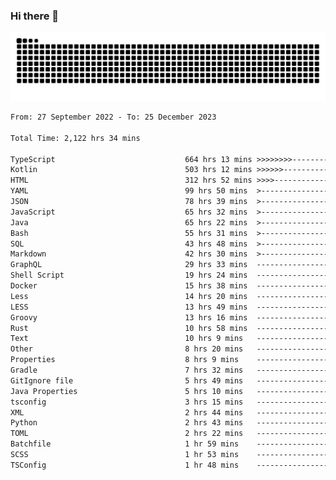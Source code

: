 ### Hi there 👋

<picture>
  <source media="(prefers-color-scheme: dark)" srcset="https://raw.githubusercontent.com/heyline/heyline/output/github-contribution-grid-snake-dark.svg">
  <source media="(prefers-color-scheme: light)" srcset="https://raw.githubusercontent.com/heyline/heyline/output/github-contribution-grid-snake.svg">
  <img alt="github contribution grid snake animation" src="https://raw.githubusercontent.com/heyline/heyline/output/github-contribution-grid-snake.svg">
</picture>

<!--START_SECTION:waka-->

```txt
From: 27 September 2022 - To: 25 December 2023

Total Time: 2,122 hrs 34 mins

TypeScript                             664 hrs 13 mins >>>>>>>>-----------------   31.29 %
Kotlin                                 503 hrs 12 mins >>>>>>-------------------   23.71 %
HTML                                   312 hrs 52 mins >>>>---------------------   14.74 %
YAML                                   99 hrs 50 mins  >------------------------   04.70 %
JSON                                   78 hrs 39 mins  >------------------------   03.71 %
JavaScript                             65 hrs 32 mins  >------------------------   03.09 %
Java                                   65 hrs 22 mins  >------------------------   03.08 %
Bash                                   55 hrs 31 mins  >------------------------   02.62 %
SQL                                    43 hrs 48 mins  >------------------------   02.06 %
Markdown                               42 hrs 30 mins  >------------------------   02.00 %
GraphQL                                29 hrs 33 mins  -------------------------   01.39 %
Shell Script                           19 hrs 24 mins  -------------------------   00.91 %
Docker                                 15 hrs 38 mins  -------------------------   00.74 %
Less                                   14 hrs 20 mins  -------------------------   00.68 %
LESS                                   13 hrs 49 mins  -------------------------   00.65 %
Groovy                                 13 hrs 16 mins  -------------------------   00.63 %
Rust                                   10 hrs 58 mins  -------------------------   00.52 %
Text                                   10 hrs 9 mins   -------------------------   00.48 %
Other                                  8 hrs 20 mins   -------------------------   00.39 %
Properties                             8 hrs 9 mins    -------------------------   00.38 %
Gradle                                 7 hrs 32 mins   -------------------------   00.36 %
GitIgnore file                         5 hrs 49 mins   -------------------------   00.27 %
Java Properties                        5 hrs 10 mins   -------------------------   00.24 %
tsconfig                               3 hrs 15 mins   -------------------------   00.15 %
XML                                    2 hrs 44 mins   -------------------------   00.13 %
Python                                 2 hrs 43 mins   -------------------------   00.13 %
TOML                                   2 hrs 22 mins   -------------------------   00.11 %
Batchfile                              1 hr 59 mins    -------------------------   00.09 %
SCSS                                   1 hr 53 mins    -------------------------   00.09 %
TSConfig                               1 hr 48 mins    -------------------------   00.08 %
```

<!--END_SECTION:waka-->

